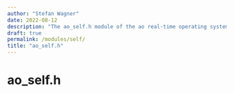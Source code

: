 ```yaml
---
author: "Stefan Wagner"
date: 2022-08-12
description: "The ao_self.h module of the ao real-time operating system."
draft: true
permalink: /modules/self/
title: "ao_self.h"
---
```


# ao_self.h
